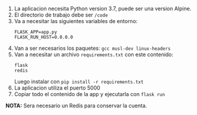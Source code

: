 1. La aplicacion necesita Python version 3.7, puede ser una version Alpine.
2. El directorio de trabajo debe ser `/code`
3. Va a necesitar las siguientes variables de entorno:
    ```
    FLASK_APP=app.py
    FLASK_RUN_HOST=0.0.0.0
    ```
4. Van a ser necesarios los paquetes: `gcc musl-dev linux-headers`
5. Van a necesitar un archivo `requirements.txt` con este contenido:
    ```
    flask
    redis
    ```
    Luego instalar con `pip install -r requirements.txt`
6. La aplicacion utiliza el puerto 5000
7. Copiar todo el contenido de la app y ejecutarla con `flask run`

**NOTA:** Sera necesario un Redis para conservar la cuenta.
